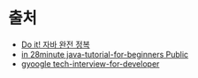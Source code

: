 # 출처
- [Do it! 자바 완전 정복](https://www.youtube.com/playlist?list=PLG7te9eYUi7toebNnbA1cZNRDoUcHmsGd)
- [in 28minute java-tutorial-for-beginners Public](https://github.com/in28minutes/java-tutorial-for-beginners)
- [gyoogle tech-interview-for-developer](https://github.com/gyoogle/tech-interview-for-developer)